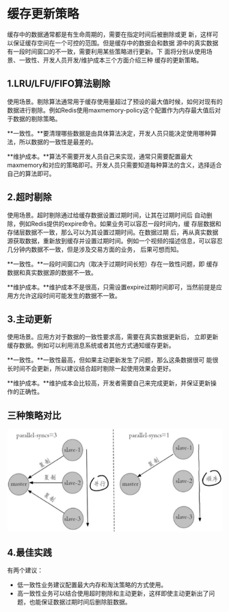 # 缓存更新策略

缓存中的数据通常都是有生命周期的，需要在指定时间后被删除或更 新，这样可以保证缓存空间在一个可控的范围。但是缓存中的数据会和数据 源中的真实数据有一段时间窗口的不一致，需要利用某些策略进行更新。下 面将分别从使用场景、一致性、开发人员开发/维护成本三个方面介绍三种 缓存的更新策略。

## 1.LRU/LFU/FIFO算法剔除

使用场景。剔除算法通常用于缓存使用量超过了预设的最大值时候，如何对现有的数据进行剔除。例如Redis使用maxmemory-policy这个配置作为内存最大值后对于数据的剔除策略。

**一致性。**要清理哪些数据是由具体算法决定，开发人员只能决定使用哪种算法，所以数据的一致性是最差的。

**维护成本。**算法不需要开发人员自己来实现，通常只需要配置最大 maxmemory和对应的策略即可。开发人员只需要知道每种算法的含义，选择适合自己的算法即可。

## 2.超时剔除

使用场景。超时剔除通过给缓存数据设置过期时间，让其在过期时间后 自动删除，例如Redis提供的expire命令。如果业务可以容忍一段时间内，缓 存层数据和存储层数据不一致，那么可以为其设置过期时间。在数据过期 后，再从真实数据源获取数据，重新放到缓存并设置过期时间。例如一个视频的描述信息，可以容忍几分钟内数据不一致，但是涉及交易方面的业务， 后果可想而知。

**一致性。**一段时间窗口内（取决于过期时间长短）存在一致性问题，即 缓存数据和真实数据源的数据不一致。

**维护成本。**维护成本不是很高，只需设置expire过期时间即可，当然前提是应用方允许这段时间可能发生的数据不一致。

## 3.主动更新

使用场景。应用方对于数据的一致性要求高，需要在真实数据更新后， 立即更新缓存数据。例如可以利用消息系统或者其他方式通知缓存更新。

**一致性。**一致性最高，但如果主动更新发生了问题，那么这条数据很可 能很长时间不会更新，所以建议结合超时剔除一起使用效果会更好。

**维护成本。**维护成本会比较高，开发者需要自己来完成更新，并保证更新操作的正确性。

## 三种策略对比

![](../.gitbook/assets/image%20%28142%29.png)

## 4.最佳实践

有两个建议：

* 低一致性业务建议配置最大内存和淘汰策略的方式使用。
* 高一致性业务可以结合使用超时剔除和主动更新，这样即使主动更新出了问题，也能保证数据过期时间后删除脏数据。

